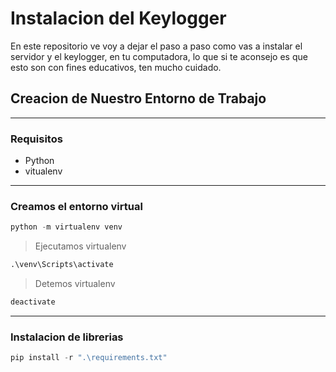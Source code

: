 # Instalacion del Keylogger

En este repositorio ve voy a dejar el paso a paso como vas a instalar el servidor y el keylogger, en tu computadora, lo que si te aconsejo es que esto son con fines educativos, ten mucho cuidado.

## Creacion de Nuestro Entorno de Trabajo
---------------------------------

### Requisitos 
- Python 
- vitualenv
------------------------------------------

###  Creamos el entorno virtual

```python
python -m virtualenv venv
```

> Ejecutamos virtualenv
```python
.\venv\Scripts\activate
```

> Detemos virtualenv
```python
deactivate
```

-----------------------------------
###  Instalacion de librerias 
```python
pip install -r ".\requirements.txt"
```